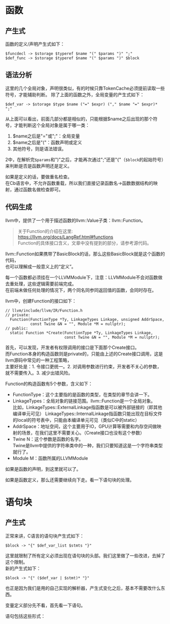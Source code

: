 

# 函数

## 产生式

函数的定义/声明产生式如下：  
```
$funcdecl -> $storage $typeref $name "(" $params ")" ";"
$def_func -> $storage $typeref $name "(" $params ")" $block
```

## 语法分析

这里的几个全局对象，声明很类似，有的时候只靠TokenCache必须提前读取一些符号，才能辅助判断。
除了上面的函数之外，全局变量的产生式如下：
```
$def_var -> $storage $type $name ("=" $expr) ("," $name "=" $expr)* ";"
```

从上面可以看出，前面几部分都是相似的，只能根据$name之后出现的那个符号，才能判断这个全局对象是属于哪一类：
1. $name之后是"="或";"：全局变量  
2. $name之后是"("：函数声明或定义  
3. 其他符号，则是语法错误。  

2中，在解析完`$params`和")"之后，才能再次通过";"还是"{"（```$block```的起始符号）来判断是否是函数声明还是定义。  

如果是定义的话，要做重名检查。  
在Cb语言中，不允许函数重载，所以我们直接记录函数名->函数数据结构的映射，通过函数名做检查即可。  

## 代码生成

llvm中，提供了一个用于描述函数的llvm::Value子类：llvm::Function。 

> 关于Function的介绍在这里: https://llvm.org/docs/LangRef.html#functions  
> Function的具体接口含义，文章中没有提到的部分，请参考源代码。  

llvm::Function如果携带了BasicBlock的话，那么这些BasicBlock就是这个函数的代码，  
也可以理解成一般意义上的“定义”。  

每一个函数都必须挂在一个LLVMModule下，注意：LLVMModule不会对函数做去重处理，这些逻辑需要前端完成。  
在前端未做任何处理的情况下，两个同名同参同返回值的函数，会同时存在。  

llvm中，创建Function的接口如下：
```
// llvm/include/llvm/IR/Function.h
// private:
  Function(FunctionType *Ty, LinkageTypes Linkage, unsigned AddrSpace,
           const Twine &N = "", Module *M = nullptr);
// public:
  static Function *Create(FunctionType *Ty, LinkageTypes Linkage,
                          const Twine &N = "", Module *M = nullptr); 
```

首先，可以发现，开发者有权限调用的接口是下面那个Create接口。  
而Function本身的构造函数则是private的，只能由上述的Create接口调用，这是llvm源码中常见的一种工程策略，  
主要好处是：1. 令接口更统一。2. 对调用参数进行约束，开发者不关心的参数，就不需要传入。3. 减少出错风险。  

Function的构造函数有5个参数，含义如下：
- FunctionType：这个主要指的是函数的类型，在类型的章节会讲一下。
- LinkageTypes：全局对象的链接范围。llvm::Function是一个全局对象。  
  比如，LinkageTypes::ExternalLinkage指函数是可以被外部链接的（即其他编译单元可见）
  LinkageTypes::InternalLinkage指函数只能出现在目标文件的local的符号表中，只能由本编译单元可见（类似C中的static）  
- AddrSpace：地址空间，这个主要用于IO，GPU计算等需要和内存空间做映射的场景，在我们这里不需要关心。（Create接口也没有这个参数）
- Twine N：这个参数是函数的名字。  
  Twine是llvm中提供的字符串类中的一种，我们只要知道这是一个字符串类型就行了。
- Module M：函数所属的LLVMModule

如果是函数的声明，到这里就可以了。  

如果是函数定义，那么还需要继续向下走。看一下语句块的处理。  

# 语句块

## 产生式

正常来讲，C语言的语句块产生式如下：  

```
$block -> "{" $def_var_list $stmts "}"
```

这里就限制了所有定义必须出现在语句块的头部。我们这里做了一些改进，去掉了这个限制。  
新的产生式如下：  

```
$block -> "{" ($def_var | $stmt)* "}"
```

也正是因为我们是用的自己实现的解析器，产生式变化之后，基本不需要改什么东西。  

变量定义部分先不看，首先看一下语句。  

语句包括这些形式：  



